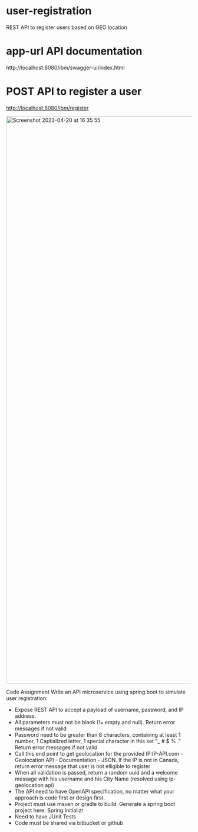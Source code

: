 # user-registration
REST API to register users based on GEO location


# app-url API documentation
http://localhost:8080/ibm/swagger-ui/index.html

# POST API to register a user
[http://localhost:8080/ibm/register](http://localhost:8080/ibm/register)

<img width="1534" alt="Screenshot 2023-04-20 at 16 35 55" src="https://user-images.githubusercontent.com/60362102/233470185-1c273b1a-63c9-429d-bc96-cb9a6a7f9680.png">


Code Assignment
Write an API microservice using spring boot to simulate user registration:
- Expose REST API to accept a payload of username, password, and IP address.
- All parameters must not be blank (!= empty and null). Return error messages if not valid
- Password need to be greater than 8 characters, containing at least 1 number, 1 Captialized letter, 1 special character in this set "_ # $ % ." Return error messages if not valid
- Call this end point to get geolocation for the provided IP:IP-API.com - Geolocation API - Documentation - JSON. If the IP is not in Canada, return error message that user is not elligible to register
- When all validation is passed, return a random uuid and a welcome message with his username and his City Name (resolved using ip-geolocation api)
- The API need to have OpenAPI specification, no matter what your approach is code first or design first.
- Project must use maven or gradle to build. Generate a spring boot project here: Spring Initializr 
- Need to have JUnit Tests
- Code must be shared via bitbucket or github
